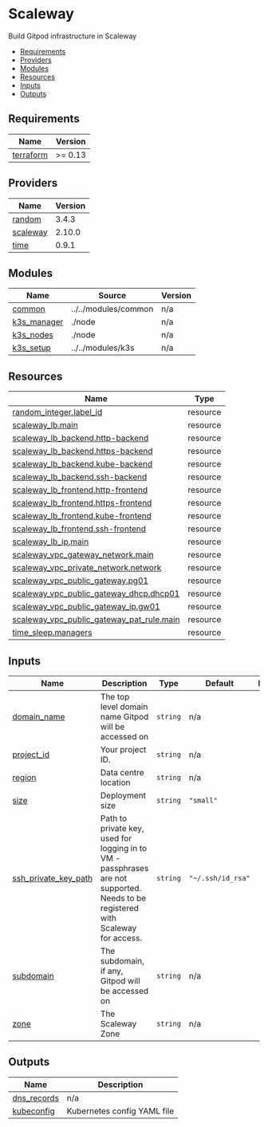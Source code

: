 # Scaleway

Build Gitpod infrastructure in Scaleway

<!-- toc -->

* [Requirements](#requirements)
* [Providers](#providers)
* [Modules](#modules)
* [Resources](#resources)
* [Inputs](#inputs)
* [Outputs](#outputs)

<!-- Regenerate with "pre-commit run -a markdown-toc" -->

<!-- tocstop -->

<!-- BEGINNING OF PRE-COMMIT-TERRAFORM DOCS HOOK -->
## Requirements

| Name | Version |
|------|---------|
| <a name="requirement_terraform"></a> [terraform](#requirement\_terraform) | >= 0.13 |

## Providers

| Name | Version |
|------|---------|
| <a name="provider_random"></a> [random](#provider\_random) | 3.4.3 |
| <a name="provider_scaleway"></a> [scaleway](#provider\_scaleway) | 2.10.0 |
| <a name="provider_time"></a> [time](#provider\_time) | 0.9.1 |

## Modules

| Name | Source | Version |
|------|--------|---------|
| <a name="module_common"></a> [common](#module\_common) | ../../modules/common | n/a |
| <a name="module_k3s_manager"></a> [k3s\_manager](#module\_k3s\_manager) | ./node | n/a |
| <a name="module_k3s_nodes"></a> [k3s\_nodes](#module\_k3s\_nodes) | ./node | n/a |
| <a name="module_k3s_setup"></a> [k3s\_setup](#module\_k3s\_setup) | ../../modules/k3s | n/a |

## Resources

| Name | Type |
|------|------|
| [random_integer.label_id](https://registry.terraform.io/providers/hashicorp/random/latest/docs/resources/integer) | resource |
| [scaleway_lb.main](https://registry.terraform.io/providers/scaleway/scaleway/latest/docs/resources/lb) | resource |
| [scaleway_lb_backend.http-backend](https://registry.terraform.io/providers/scaleway/scaleway/latest/docs/resources/lb_backend) | resource |
| [scaleway_lb_backend.https-backend](https://registry.terraform.io/providers/scaleway/scaleway/latest/docs/resources/lb_backend) | resource |
| [scaleway_lb_backend.kube-backend](https://registry.terraform.io/providers/scaleway/scaleway/latest/docs/resources/lb_backend) | resource |
| [scaleway_lb_backend.ssh-backend](https://registry.terraform.io/providers/scaleway/scaleway/latest/docs/resources/lb_backend) | resource |
| [scaleway_lb_frontend.http-frontend](https://registry.terraform.io/providers/scaleway/scaleway/latest/docs/resources/lb_frontend) | resource |
| [scaleway_lb_frontend.https-frontend](https://registry.terraform.io/providers/scaleway/scaleway/latest/docs/resources/lb_frontend) | resource |
| [scaleway_lb_frontend.kube-frontend](https://registry.terraform.io/providers/scaleway/scaleway/latest/docs/resources/lb_frontend) | resource |
| [scaleway_lb_frontend.ssh-frontend](https://registry.terraform.io/providers/scaleway/scaleway/latest/docs/resources/lb_frontend) | resource |
| [scaleway_lb_ip.main](https://registry.terraform.io/providers/scaleway/scaleway/latest/docs/resources/lb_ip) | resource |
| [scaleway_vpc_gateway_network.main](https://registry.terraform.io/providers/scaleway/scaleway/latest/docs/resources/vpc_gateway_network) | resource |
| [scaleway_vpc_private_network.network](https://registry.terraform.io/providers/scaleway/scaleway/latest/docs/resources/vpc_private_network) | resource |
| [scaleway_vpc_public_gateway.pg01](https://registry.terraform.io/providers/scaleway/scaleway/latest/docs/resources/vpc_public_gateway) | resource |
| [scaleway_vpc_public_gateway_dhcp.dhcp01](https://registry.terraform.io/providers/scaleway/scaleway/latest/docs/resources/vpc_public_gateway_dhcp) | resource |
| [scaleway_vpc_public_gateway_ip.gw01](https://registry.terraform.io/providers/scaleway/scaleway/latest/docs/resources/vpc_public_gateway_ip) | resource |
| [scaleway_vpc_public_gateway_pat_rule.main](https://registry.terraform.io/providers/scaleway/scaleway/latest/docs/resources/vpc_public_gateway_pat_rule) | resource |
| [time_sleep.managers](https://registry.terraform.io/providers/hashicorp/time/latest/docs/resources/sleep) | resource |

## Inputs

| Name | Description | Type | Default | Required |
|------|-------------|------|---------|:--------:|
| <a name="input_domain_name"></a> [domain\_name](#input\_domain\_name) | The top level domain name Gitpod will be accessed on | `string` | n/a | yes |
| <a name="input_project_id"></a> [project\_id](#input\_project\_id) | Your project ID. | `string` | n/a | yes |
| <a name="input_region"></a> [region](#input\_region) | Data centre location | `string` | n/a | yes |
| <a name="input_size"></a> [size](#input\_size) | Deployment size | `string` | `"small"` | no |
| <a name="input_ssh_private_key_path"></a> [ssh\_private\_key\_path](#input\_ssh\_private\_key\_path) | Path to private key, used for logging in to VM - passphrases are not supported. Needs to be registered with Scaleway for access. | `string` | `"~/.ssh/id_rsa"` | no |
| <a name="input_subdomain"></a> [subdomain](#input\_subdomain) | The subdomain, if any, Gitpod will be accessed on | `string` | n/a | yes |
| <a name="input_zone"></a> [zone](#input\_zone) | The Scaleway Zone | `string` | n/a | yes |

## Outputs

| Name | Description |
|------|-------------|
| <a name="output_dns_records"></a> [dns\_records](#output\_dns\_records) | n/a |
| <a name="output_kubeconfig"></a> [kubeconfig](#output\_kubeconfig) | Kubernetes config YAML file |
<!-- END OF PRE-COMMIT-TERRAFORM DOCS HOOK -->
